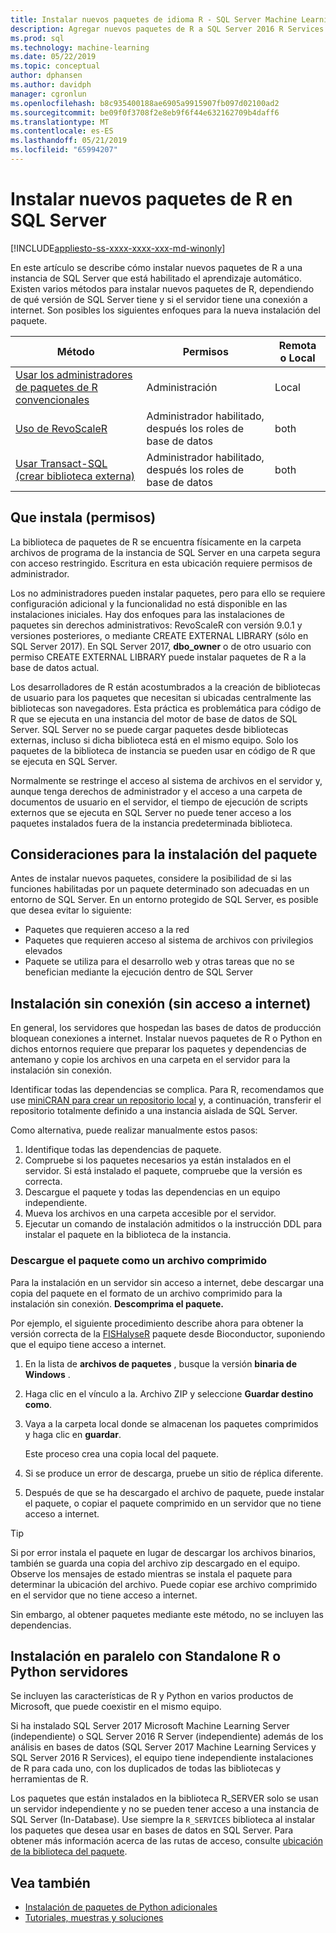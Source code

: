 ```yaml
---
title: Instalar nuevos paquetes de idioma R - SQL Server Machine Learning Services
description: Agregar nuevos paquetes de R a SQL Server 2016 R Services o SQL Server 2017 Machine Learning Services (In-Database)
ms.prod: sql
ms.technology: machine-learning
ms.date: 05/22/2019
ms.topic: conceptual
author: dphansen
ms.author: davidph
manager: cgronlun
ms.openlocfilehash: b8c935400188ae6905a9915907fb097d02100ad2
ms.sourcegitcommit: be09f0f3708f2e8eb9f6f44e632162709b4daff6
ms.translationtype: MT
ms.contentlocale: es-ES
ms.lasthandoff: 05/21/2019
ms.locfileid: "65994207"
---
```

# <a name="install-new-r-packages-on-sql-server"></a>Instalar nuevos paquetes de R en SQL Server
[!INCLUDE[appliesto-ss-xxxx-xxxx-xxx-md-winonly](../../includes/appliesto-ss-xxxx-xxxx-xxx-md-winonly.md)]

En este artículo se describe cómo instalar nuevos paquetes de R a una instancia de SQL Server que está habilitado el aprendizaje automático. Existen varios métodos para instalar nuevos paquetes de R, dependiendo de qué versión de SQL Server tiene y si el servidor tiene una conexión a internet. Son posibles los siguientes enfoques para la nueva instalación del paquete.

| Método                           | Permisos               | Remota o Local |
|------------------------------------|---------------------------|--------------|
| [Usar los administradores de paquetes de R convencionales](use-r-package-managers-on-sql-server.md)  | Administración | Local |
| [Uso de RevoScaleR](use-revoscaler-to-manage-r-packages.md) |  Administrador habilitado, después los roles de base de datos | both|
| [Usar Transact-SQL (crear biblioteca externa)](install-r-packages-tsql.md) | Administrador habilitado, después los roles de base de datos | both 

## <a name="who-installs-permissions"></a>Que instala (permisos)

La biblioteca de paquetes de R se encuentra físicamente en la carpeta archivos de programa de la instancia de SQL Server en una carpeta segura con acceso restringido. Escritura en esta ubicación requiere permisos de administrador.

Los no administradores pueden instalar paquetes, pero para ello se requiere configuración adicional y la funcionalidad no está disponible en las instalaciones iniciales. Hay dos enfoques para las instalaciones de paquetes sin derechos administrativos: RevoScaleR con versión 9.0.1 y versiones posteriores, o mediante CREATE EXTERNAL LIBRARY (sólo en SQL Server 2017). En SQL Server 2017, **dbo_owner** o de otro usuario con permiso CREATE EXTERNAL LIBRARY puede instalar paquetes de R a la base de datos actual.

Los desarrolladores de R están acostumbrados a la creación de bibliotecas de usuario para los paquetes que necesitan si ubicadas centralmente las bibliotecas son navegadores. Esta práctica es problemática para código de R que se ejecuta en una instancia del motor de base de datos de SQL Server. SQL Server no se puede cargar paquetes desde bibliotecas externas, incluso si dicha biblioteca está en el mismo equipo. Solo los paquetes de la biblioteca de instancia se pueden usar en código de R que se ejecuta en SQL Server.

Normalmente se restringe el acceso al sistema de archivos en el servidor y, aunque tenga derechos de administrador y el acceso a una carpeta de documentos de usuario en el servidor, el tiempo de ejecución de scripts externos que se ejecuta en SQL Server no puede tener acceso a los paquetes instalados fuera de la instancia predeterminada biblioteca. 

## <a name="considerations-for-package-installation"></a>Consideraciones para la instalación del paquete

Antes de instalar nuevos paquetes, considere la posibilidad de si las funciones habilitadas por un paquete determinado son adecuadas en un entorno de SQL Server. En un entorno protegido de SQL Server, es posible que desea evitar lo siguiente:

+ Paquetes que requieren acceso a la red
+ Paquetes que requieren acceso al sistema de archivos con privilegios elevados
+ Paquete se utiliza para el desarrollo web y otras tareas que no se benefician mediante la ejecución dentro de SQL Server

## <a name="offline-installation-no-internet-access"></a>Instalación sin conexión (sin acceso a internet)

En general, los servidores que hospedan las bases de datos de producción bloquean conexiones a internet. Instalar nuevos paquetes de R o Python en dichos entornos requiere que preparar los paquetes y dependencias de antemano y copie los archivos en una carpeta en el servidor para la instalación sin conexión.

Identificar todas las dependencias se complica. Para R, recomendamos que use [miniCRAN para crear un repositorio local](create-a-local-package-repository-using-minicran.md) y, a continuación, transferir el repositorio totalmente definido a una instancia aislada de SQL Server.

Como alternativa, puede realizar manualmente estos pasos:

1. Identifique todas las dependencias de paquete. 
2. Compruebe si los paquetes necesarios ya están instalados en el servidor. Si está instalado el paquete, compruebe que la versión es correcta.
3. Descargue el paquete y todas las dependencias en un equipo independiente.
4. Mueva los archivos en una carpeta accesible por el servidor.
5. Ejecutar un comando de instalación admitidos o la instrucción DDL para instalar el paquete en la biblioteca de la instancia.

### <a name="download-the-package-as-a-zipped-file"></a>Descargue el paquete como un archivo comprimido

Para la instalación en un servidor sin acceso a internet, debe descargar una copia del paquete en el formato de un archivo comprimido para la instalación sin conexión. **Descomprima el paquete.**

Por ejemplo, el siguiente procedimiento describe ahora para obtener la versión correcta de la [FISHalyseR](https://bioconductor.org/packages/release/bioc/html/FISHalyseR.html) paquete desde Bioconductor, suponiendo que el equipo tiene acceso a internet.

1.  En la lista de **archivos de paquetes** , busque la versión **binaria de Windows** .

2.  Haga clic en el vínculo a la. Archivo ZIP y seleccione **Guardar destino como**.

3.  Vaya a la carpeta local donde se almacenan los paquetes comprimidos y haga clic en **guardar**.

    Este proceso crea una copia local del paquete. 

4. Si se produce un error de descarga, pruebe un sitio de réplica diferente.

5. Después de que se ha descargado el archivo de paquete, puede instalar el paquete, o copiar el paquete comprimido en un servidor que no tiene acceso a internet.

> [!TIP]
> Si por error instala el paquete en lugar de descargar los archivos binarios, también se guarda una copia del archivo zip descargado en el equipo. Observe los mensajes de estado mientras se instala el paquete para determinar la ubicación del archivo. Puede copiar ese archivo comprimido en el servidor que no tiene acceso a internet.
> 
> Sin embargo, al obtener paquetes mediante este método, no se incluyen las dependencias. 


## <a name="side-by-side-installation-with-standalone-r-or-python-servers"></a>Instalación en paralelo con Standalone R o Python servidores

Se incluyen las características de R y Python en varios productos de Microsoft, que puede coexistir en el mismo equipo.

Si ha instalado SQL Server 2017 Microsoft Machine Learning Server (independiente) o SQL Server 2016 R Server (independiente) además de los análisis en bases de datos (SQL Server 2017 Machine Learning Services y SQL Server 2016 R Services), el equipo tiene independiente instalaciones de R para cada uno, con los duplicados de todas las bibliotecas y herramientas de R.

Los paquetes que están instalados en la biblioteca R_SERVER solo se usan un servidor independiente y no se pueden tener acceso a una instancia de SQL Server (In-Database). Use siempre la `R_SERVICES` biblioteca al instalar los paquetes que desea usar en bases de datos en SQL Server. Para obtener más información acerca de las rutas de acceso, consulte [ubicación de la biblioteca del paquete](installing-and-managing-r-packages.md#package-library-location).


## <a name="see-also"></a>Vea también

+ [Instalación de paquetes de Python adicionales](../python/install-additional-python-packages-on-sql-server.md)
+ [Tutoriales, muestras y soluciones](../tutorials/machine-learning-services-tutorials.md)
